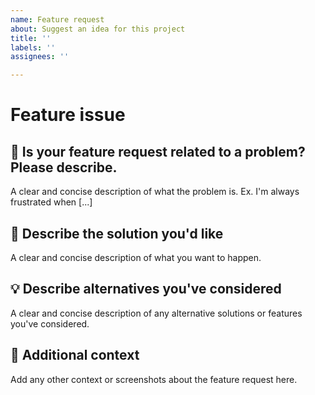 ```yaml
---
name: Feature request
about: Suggest an idea for this project
title: ''
labels: ''
assignees: ''

---
```


# Feature issue

## 🔧 Is your feature request related to a problem? Please describe.
A clear and concise description of what the problem is. Ex. I'm always frustrated when [...]

## 📢 Describe the solution you'd like
A clear and concise description of what you want to happen.

## 💡 Describe alternatives you've considered
A clear and concise description of any alternative solutions or features you've considered.

## 💬 Additional context
Add any other context or screenshots about the feature request here.
